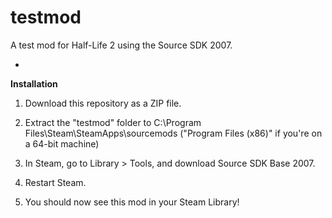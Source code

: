 testmod
=======

A test mod for Half-Life 2 using the Source SDK 2007.

-

**Installation**

1. Download this repository as a ZIP file.

2. Extract the "testmod" folder to C:\Program Files\Steam\SteamApps\sourcemods ("Program Files (x86)" if you're on a 64-bit machine)

3. In Steam, go to Library > Tools, and download Source SDK Base 2007.

4. Restart Steam.

5. You should now see this mod in your Steam Library!
